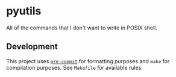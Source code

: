 # pyutils

All of the commands that I don't want to write in POSIX shell.

## Development

This project uses [`pre-commit`](https://pre-commit.com) for formatting purposes
and `make` for compilation purposes. See `Makefile` for available rules.
